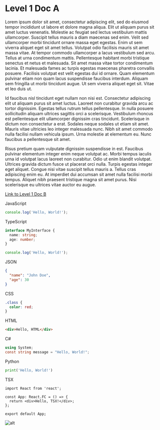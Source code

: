 # Level 1 Doc A

Lorem ipsum dolor sit amet, consectetur adipiscing elit, sed do eiusmod tempor incididunt ut labore et dolore magna aliqua. Elit ut aliquam purus sit amet luctus venenatis. Molestie ac feugiat sed lectus vestibulum mattis ullamcorper. Suscipit tellus mauris a diam maecenas sed enim. Velit sed ullamcorper morbi tincidunt ornare massa eget egestas. Enim ut sem viverra aliquet eget sit amet tellus. Volutpat odio facilisis mauris sit amet massa vitae. At tempor commodo ullamcorper a lacus vestibulum sed arcu. Tellus at urna condimentum mattis. Pellentesque habitant morbi tristique senectus et netus et malesuada. Sit amet massa vitae tortor condimentum lacinia. Et malesuada fames ac turpis egestas maecenas pharetra convallis posuere. Facilisis volutpat est velit egestas dui id ornare. Quam elementum pulvinar etiam non quam lacus suspendisse faucibus interdum. Aliquam sem fringilla ut morbi tincidunt augue. Ut sem viverra aliquet eget sit. Vitae et leo duis ut.

Id faucibus nisl tincidunt eget nullam non nisi est. Consectetur adipiscing elit ut aliquam purus sit amet luctus. Laoreet non curabitur gravida arcu ac tortor dignissim. Egestas tellus rutrum tellus pellentesque. In nulla posuere sollicitudin aliquam ultrices sagittis orci a scelerisque. Vestibulum rhoncus est pellentesque elit ullamcorper dignissim cras tincidunt. Scelerisque in dictum non consectetur a erat. Sodales neque sodales ut etiam sit amet. Mauris vitae ultricies leo integer malesuada nunc. Nibh sit amet commodo nulla facilisi nullam vehicula ipsum. Urna molestie at elementum eu. Nunc faucibus a pellentesque sit amet.

Risus pretium quam vulputate dignissim suspendisse in est. Faucibus pulvinar elementum integer enim neque volutpat ac. Morbi tempus iaculis urna id volutpat lacus laoreet non curabitur. Odio ut enim blandit volutpat. Ultrices gravida dictum fusce ut placerat orci nulla. Turpis egestas integer eget aliquet. Congue nisi vitae suscipit tellus mauris a. Tellus cras adipiscing enim eu. At imperdiet dui accumsan sit amet nulla facilisi morbi tempus. Aliquet nibh praesent tristique magna sit amet purus. Nisi scelerisque eu ultrices vitae auctor eu augue.

[Link to Level 1 Doc B](../level-1-doc-b.md)

JavaScript
```javascript
console.log('Hello, World!');
```

TypeScript
```typescript
interface MyInterface {
  name: string;
  age: number;
}

console.log('Hello, World!');
```

JSON
```json
{
  "name": "John Doe",
  "age": 30
}
```

CSS
```css
.class {
  color: red;
}
```

HTML
```html
<div>Hello, HTML</div>
```

C#
```csharp
using System;
const string message = "Hello, World!";
```

Python
```python
print('Hello, World!')
```

TSX
```tsx
import React from 'react';

const App: React.FC = () => {
  return <div>Hello, TSX!</div>;
};

export default App;
```

![alt](https://images.pexels.com/photos/417173/pexels-photo-417173.jpeg?cs=srgb&dl=pexels-pixabay-417173.jpg&fm=jpg)